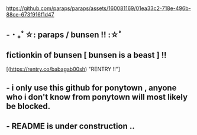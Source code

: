 #

https://github.com/paraps/paraps/assets/160081169/01ea33c2-718e-496b-88ce-673f916f1d47
## - ･ ｡ﾟ☆: paraps / bunsen !! :☆ﾟ
**fictionkin of bunsen [ bunsen is a beast ] !!**
--
[(https://rentry.co/babagab00sh) "RENTRY !!"]





## - i only use this github for ponytown , anyone who i don't know from ponytown will most likely be blocked.

## - README is under construction ..
